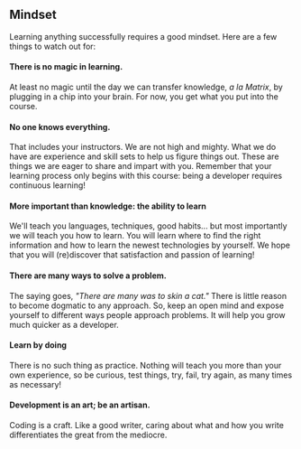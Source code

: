 ## Mindset

Learning anything successfully requires a good mindset. Here are a few things to watch out for:

#### There is no magic in learning.

At least no magic until the day we can transfer knowledge, _a la Matrix_, by plugging in a chip into your brain. For now, you get what you put into the course.

#### No one knows everything.

That includes your instructors. We are not high and mighty. What we do have are experience and skill sets to help us figure things out. These are things we are eager to share and impart with you. Remember that your learning process only begins with this course: being a developer requires continuous learning!

#### More important than knowledge: the ability to learn

We'll teach you languages, techniques, good habits... but most importantly we will teach you how to learn. You will learn where to find the right information and how to learn the newest technologies by yourself. We hope that you will (re)discover that satisfaction and passion of learning!

#### There are many ways to solve a problem.

The saying goes, _"There are many was to skin a cat."_ There is little reason to become dogmatic to any approach. So, keep an open mind and expose yourself to different ways people approach problems. It will help you grow much quicker as a developer.

#### Learn by doing

There is no such thing as practice. Nothing will teach you more than your own experience, so be curious, test things, try, fail, try again, as many times as necessary!

#### Development is an art; be an artisan.

Coding is a craft. Like a good writer, caring about what and how you write differentiates the great from the mediocre.
